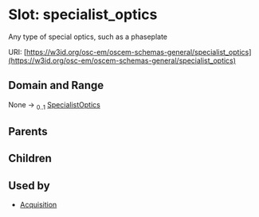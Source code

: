 
# Slot: specialist_optics

Any type of special optics, such as a phaseplate

URI: [https://w3id.org/osc-em/oscem-schemas-general/specialist_optics](https://w3id.org/osc-em/oscem-schemas-general/specialist_optics)


## Domain and Range

None &#8594;  <sub>0..1</sub> [SpecialistOptics](SpecialistOptics.md)

## Parents


## Children


## Used by

 * [Acquisition](Acquisition.md)
